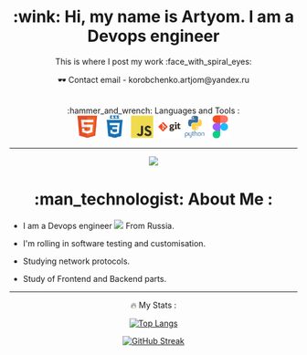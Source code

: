 ###
<div id="header" align="center">
</div>
<div id="text" align="center">
  <h1> :wink: Hi, my name is Artyom. I am a Devops engineer </h1>
  <p> This is where I post my work :face_with_spiral_eyes:</p>
  <p> 🕶️ Contact email - korobchenko.artjom@yandex.ru</p>
  <img src="https://komarev.com/ghpvc/?username=DarcTorim&style=flat-square&color=blue" alt=""/>
</div>


<div align="center">
:hammer_and_wrench: Languages and Tools :
  
  <div>
  <img src="https://github.com/devicons/devicon/blob/master/icons/html5/html5-original.svg" title="HTML5" alt="HTML" width="40" height="40"/>&nbsp;
  <img src="https://github.com/devicons/devicon/blob/master/icons/css3/css3-plain-wordmark.svg"  title="CSS3" alt="CSS" width="40" height="40"/>&nbsp;
  <img src="https://github.com/devicons/devicon/blob/master/icons/javascript/javascript-original.svg" title="JavaScript" alt="JavaScript" width="40" height="40"/>&nbsp;
  <img src="https://github.com/devicons/devicon/blob/master/icons/git/git-original-wordmark.svg" title="Git" **alt="Git" width="40" height="40"/>
    <img src="https://raw.githubusercontent.com/devicons/devicon/62199a961a26c9c93743e991b9955c7f84ad31ca/icons/python/python-original-wordmark.svg" class="deleted asset" style="width="40" height="40"/>
    <img src="https://raw.githubusercontent.com/devicons/devicon/1119b9f84c0290e0f0b38982099a2bd027a48bf1/icons/figma/figma-original.svg" height="40" width="40">
  </div>
  

---

 <div align="center">
  <img src="https://media4.giphy.com/media/11c7UUfN4eoHF6/giphy.gif" width="500"/>
  </div>

  
  <h1>:man_technologist: About Me :</h1>
  <div align="left">
    
  - I am a Devops engineer <img src="https://media.giphy.com/media/WUlplcMpOCEmTGBtBW/giphy.gif" width="30"> From Russia.
  
  - I'm rolling in software testing and customisation.
  
  - Studying network protocols.
  
  - Study of Frontend and Backend parts.
  </div>

---

  :fire: My Stats :
  
  
  [![Top Langs](https://github-readme-stats.vercel.app/api/top-langs/?username=DarcTorim&layout=compact&theme=vision-friendly-dark)](https://github.com/anuraghazra/github-readme-stats)
  
  
  [![GitHub Streak](http://github-readme-streak-stats.herokuapp.com?user=DarcTorim&theme=dark&hide_border=&locale=ru)](https://git.io/streak-stats)
  
  
  
  
